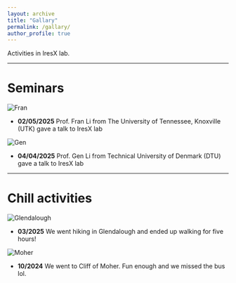 ```yaml
---
layout: archive
title: "Gallary"
permalink: /gallary/
author_profile: true
---
```

Activities in IresX lab.

---
# Seminars
![Fran](https://JinZhaoTCD.github.io/images/FranLi_Visit.jpg)
* **02/05/2025**
Prof. Fran Li from The University of Tennessee, Knoxville (UTK) gave a talk to IresX lab

![Gen](https://JinZhaoTCD.github.io/images/Gen_Visit.jpg)
* **04/04/2025**
Prof. Gen Li from Technical University of Denmark (DTU) gave a talk to IresX lab


---

# Chill activities

![Glendalough](https://JinZhaoTCD.github.io/images/Glendalough2.jpg)
* **03/2025**
We went hiking in Glendalough and ended up walking for five hours!


![Moher](https://JinZhaoTCD.github.io/images/Cliffs_of_Moher.jpg)
* **10/2024**
We went to Cliff of Moher. Fun enough and we missed the bus lol.
